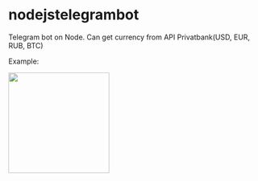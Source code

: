 # nodejstelegrambot

Telegram bot on Node. Can get currency from API Privatbank(USD, EUR, RUB, BTC)

Example:

<img src = "https://i.ibb.co/mcz7f07/Screenshot-2022-02-08-17-24-24-295-org-telegram-messenger.jpg" width="200"> </img>

